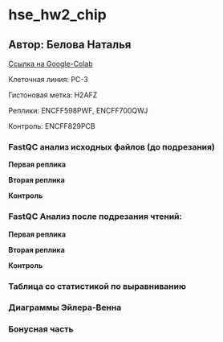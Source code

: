 # hse_hw2_chip
## Автор: Белова Наталья
[Ссылка на Google-Colab](https://colab.research.google.com/drive/1Ax1gdUdrt4AkWXrsGA5_9oggoQPMK1hF?usp=sharing)

Клеточная линия: PC-3

Гистоновая метка: H2AFZ

Реплики: ENCFF598PWF, ENCFF700QWJ

Контроль: ENCFF829PCB

### FastQC анализ исходных файлов (до подрезания)
**Первая реплика**

**Вторая реплика**

**Контроль**
### FastQC Анализ после подрезания чтений:
**Первая реплика**

**Вторая реплика**

**Контроль**

### Таблица со статистикой по выравниванию
### Диаграммы Эйлера-Венна
### Бонусная часть 
